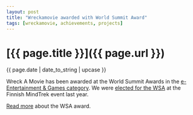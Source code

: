 ```yaml
---
layout: post
title: "Wreckamovie awarded with World Summit Award"
tags: [wreckamovie, achievements, projects]
---
```


# [{{ page.title }}]({{ page.url }})

<div class="post_information">
  {{ page.date | date_to_string | upcase }}
</div>

Wreck A Movie has been awarded at the World Summit Awards in the [e-Entertainment & Games category](http://www.wsis-award.org/winners/winners.wbp#4e3c23ab-3d5f-468b-b12b-f61e1df1dec3 "World Summit Awards Winners"). We were [elected for the WSA](http://vesavanska.com/2008/wreckamovie-com-wins/ "Wreckamovie.com wins!") at the Finnish MindTrek event last year.

[Read more](http://www.wreckamovie.com/news/wreckamovie_archive/2009/7 "Wreckamovie - MyWreck - WAM News") about the WSA award.
